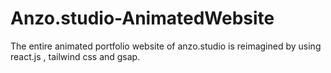 # Anzo.studio-AnimatedWebsite
The entire animated portfolio website of anzo.studio is reimagined by using react.js , tailwind css and gsap.
